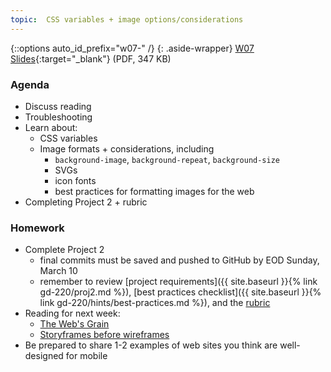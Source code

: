 ```yaml
---
topic:  CSS variables + image options/considerations
---
```


{::options auto_id_prefix="w07-" /}
{: .aside-wrapper}
<span class="highlighter">
[W07 Slides](files/w07.min.pdf){:target="_blank"} (PDF, 347 KB)
</span>

### Agenda

- Discuss reading
- Troubleshooting
- Learn about:
    - CSS variables
    - Image formats + considerations, including
      - `background-image`, `background-repeat`, `background-size`
      - SVGs
      - icon fonts
      - best practices for formatting images for the web
- Completing Project 2 + rubric

### Homework

- Complete Project 2
  - final commits must be saved and pushed to GitHub by EOD Sunday, March 10
  - remember to review [project requirements]({{ site.baseurl }}{% link gd-220/proj2.md %}), [best practices checklist]({{ site.baseurl }}{% link gd-220/hints/best-practices.md %}), and the [rubric](https://docs.google.com/spreadsheets/d/14OvRJcowtc2IpjVv1EGY4tRlp3xSzL0Yzvn0urztFks/edit?usp=sharing)
- Reading for next week:
  - [The Web's Grain](https://frankchimero.com/writing/the-webs-grain/)
  - [Storyframes before wireframes](https://uxdesign.cc/storyframes-before-wireframes-starting-designs-in-the-text-editor-ec69db78e6e4)
- Be prepared to share 1-2 examples of web sites you think are well-designed for mobile
